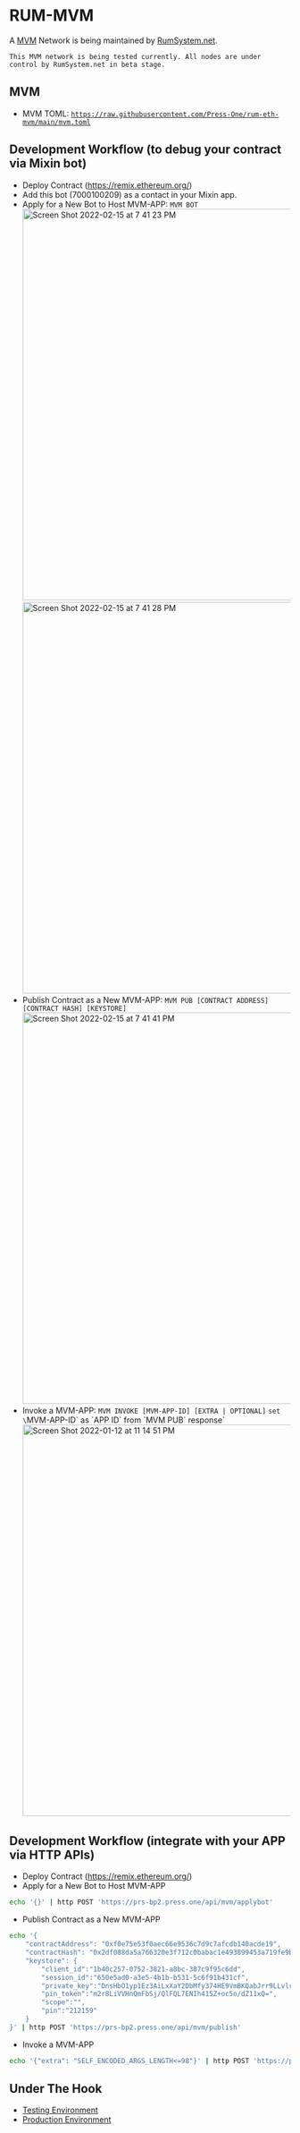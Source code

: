 # RUM-MVM

A [MVM](https://github.com/MixinNetwork/trusted-group/tree/master/mvm/) Network is being maintained by [RumSystem.net](RumSystem.net).

`This MVM network is being tested currently. All nodes are under control by RumSystem.net in beta stage.`

## MVM

- MVM TOML: [`https://raw.githubusercontent.com/Press-One/rum-eth-mvm/main/mvm.toml`](https://raw.githubusercontent.com/Press-One/rum-eth-mvm/main/mvm.toml)

## Development Workflow (to debug your contract via Mixin bot)

- Deploy Contract (https://remix.ethereum.org/)
- Add this bot (7000100209) as a contact in your Mixin app.
- Apply for a New Bot to Host MVM-APP: `MVM BOT`
    <img width="700" alt="Screen Shot 2022-02-15 at 7 41 23 PM" src="https://user-images.githubusercontent.com/233022/154175020-9a1ab4ea-c848-492f-891c-897446edb388.png">
    <img width="700" alt="Screen Shot 2022-02-15 at 7 41 28 PM" src="https://user-images.githubusercontent.com/233022/154175069-8965d655-772d-4729-ab8d-badefaa7293f.png">
- Publish Contract as a New MVM-APP: `MVM PUB [CONTRACT ADDRESS] [CONTRACT HASH] [KEYSTORE]`
    <img width="700" alt="Screen Shot 2022-02-15 at 7 41 41 PM" src="https://user-images.githubusercontent.com/233022/154175119-cb85bff0-1424-4dec-a462-60af5fcaedff.png">
- Invoke a MVM-APP: `MVM INVOKE [MVM-APP-ID] [EXTRA | OPTIONAL]` `set \`MVM-APP-ID\` as \`APP ID\` from \`MVM PUB\` response`
    <img width="700" alt="Screen Shot 2022-01-12 at 11 14 51 PM" src="https://user-images.githubusercontent.com/233022/157370763-a486563b-3b10-475c-933e-fbfda239caba.png">

## Development Workflow (integrate with your APP via HTTP APIs)

- Deploy Contract (https://remix.ethereum.org/)
- Apply for a New Bot to Host MVM-APP
```bash
echo '{}' | http POST 'https://prs-bp2.press.one/api/mvm/applybot'
```
- Publish Contract as a New MVM-APP
```bash
echo '{
    "contractAddress": "0xf0e75e53f0aec66e9536c7d9c7afcdb140acde19",
    "contractHash": "0x2df088da5a766320e3f712c0babac1e493899453a719fe9b1578d44350d7499a",
    "keystore": {
        "client_id":"1b40c257-0752-3821-a8bc-387c9f95c6dd",
        "session_id":"650e5ad0-a3e5-4b1b-b531-5c6f91b431cf",
        "private_key":"DnsHbO1yp1Ez3AiLxXaY2DbMfy374HE9VmBKQabJrr9LLvlrwvtxY8/DeY+BKWZUiSbhh8Hk0gfw/uOJBWUz8w==",
        "pin_token":"m2r8LiVVHnQmFbSj/QlFQL7ENIh415Z+oc5o/dZ11xQ=",
        "scope":"",
        "pin":"212159"
    }
}' | http POST 'https://prs-bp2.press.one/api/mvm/publish'
```
- Invoke a MVM-APP
```bash
echo '{"extra": "SELF_ENCODED_ARGS_LENGTH<=98"}' | http POST 'https://prs-bp2.press.one/api/mvm/eb2ee7fe-8ff4-38e3-82c2-76c6ef94f1f8/invoke'
```

## Under The Hook

- [Testing Environment](TEST_ENV.md)
- [Production Environment](PROD_ENV.md)
